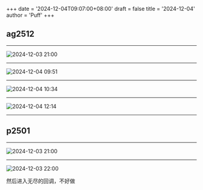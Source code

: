 +++
date = '2024-12-04T09:07:00+08:00'
draft = false
title = '2024-12-04'
author = 'Puff'
+++

## ag2512

---

![2024-12-03 21:00](/images/2024-12-04-09-56-02.png)

---

![2024-12-04 09:51](/images/2024-12-04-09-51-25.png)

---

![2024-12-04 10:34](/images/2024-12-04-10-34-00.png)

---

![2024-12-04 12:14](/images/2024-12-04-12-14-48.png)

---

## p2501

---

![2024-12-03 21:00](/images/2024-12-04-10-26-20.png)

---

![2024-12-03 22:00](/images/2024-12-04-10-27-07.png)

然后进入无尽的回调，不好做
